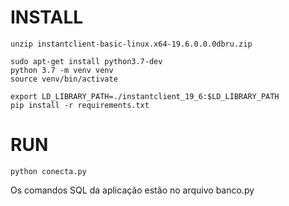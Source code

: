 # INSTALL
```
unzip instantclient-basic-linux.x64-19.6.0.0.0dbru.zip
```
```
sudo apt-get install python3.7-dev
python 3.7 -m venv venv
source venv/bin/activate
```
```
export LD_LIBRARY_PATH=./instantclient_19_6:$LD_LIBRARY_PATH
pip install -r requirements.txt
```
# RUN

```
python conecta.py
```

Os comandos SQL da aplicação estão no arquivo banco.py